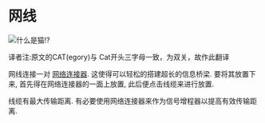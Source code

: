 # 网线
![什么是猫!?](item:oc2:network_cable)

译者注:原文的CAT(egory)与 Cat开头三字母一致，为双关，故作此翻译 

网线连接一对 [网络连接器](../block/network_connector.md). 这使得可以轻松的搭建超长的信息桥梁. 要将其放置下来, 首先得在网络连接器的一面上放置, 此后便点击线缆来进行放置.

线缆有最大传输距离. 有必要使用网络连接器来作为信号增程器以提高有效传输距离.